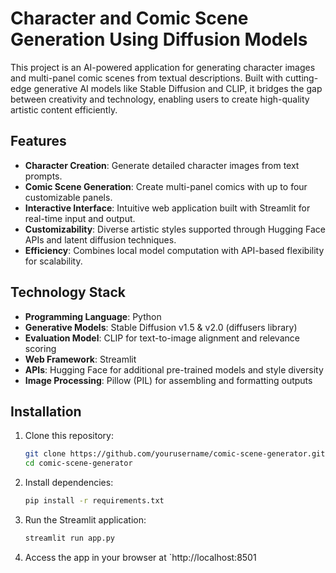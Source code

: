 # Character and Comic Scene Generation Using Diffusion Models

This project is an AI-powered application for generating character images and multi-panel comic scenes from textual descriptions. Built with cutting-edge generative AI models like Stable Diffusion and CLIP, it bridges the gap between creativity and technology, enabling users to create high-quality artistic content efficiently.

## Features
- **Character Creation**: Generate detailed character images from text prompts.
- **Comic Scene Generation**: Create multi-panel comics with up to four customizable panels.
- **Interactive Interface**: Intuitive web application built with Streamlit for real-time input and output.
- **Customizability**: Diverse artistic styles supported through Hugging Face APIs and latent diffusion techniques.
- **Efficiency**: Combines local model computation with API-based flexibility for scalability.

## Technology Stack
- **Programming Language**: Python
- **Generative Models**: Stable Diffusion v1.5 & v2.0 (diffusers library)
- **Evaluation Model**: CLIP for text-to-image alignment and relevance scoring
- **Web Framework**: Streamlit
- **APIs**: Hugging Face for additional pre-trained models and style diversity
- **Image Processing**: Pillow (PIL) for assembling and formatting outputs

## Installation

1. Clone this repository:
   ```bash
   git clone https://github.com/yourusername/comic-scene-generator.git
   cd comic-scene-generator
   ```

2. Install dependencies:
   ```bash
   pip install -r requirements.txt
   ```

3. Run the Streamlit application:
   ```bash
   streamlit run app.py
   ```

4. Access the app in your browser at `http://localhost:8501
